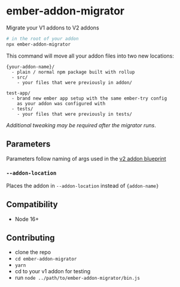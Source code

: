 # ember-addon-migrator

Migrate your V1 addons to V2 addons

```bash
# in the root of your addon
npx ember-addon-migrator
```

This command will move all your addon files into two new locations:
```
{your-addon-name}/
  - plain / normal npm package built with rollup
  - src/
    - your files that were previously in addon/

test-app/
  - brand new ember app setup with the same ember-try config
    as your addon was configured with
  - tests/
    - your files that were previously in tests/
```

_Additional tweaking may be required after the migrator runs_.

## Parameters

Parameters follow naming of args used in the [v2 addon blueprint](https://github.com/embroider-build/addon-blueprint)

### `--addon-location`

Places the addon in `--addon-location` instead of `{addon-name}`

## Compatibility

 - Node 16+

## Contributing

 - clone the repo
 - `cd ember-addon-migrator`
 - `yarn`
 - cd to your v1 addon for testing
 - run `node ../path/to/ember-addon-migrator/bin.js`
